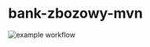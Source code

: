 # bank-zbozowy-mvn

![example workflow](https://github.com/helag7/bank-zbozowy-mvn/actions/workflows/ci.yml/badge.svg)
